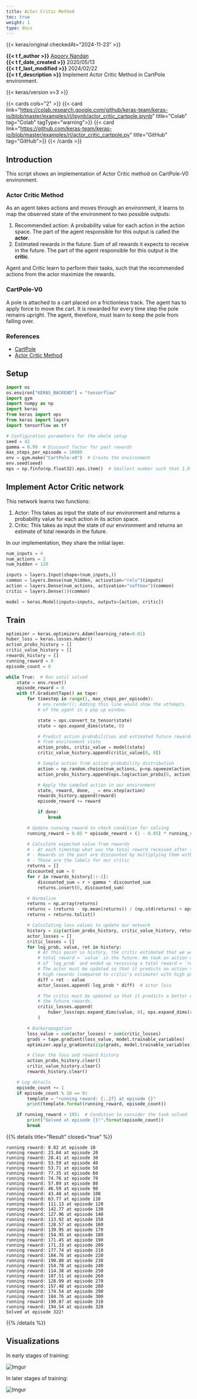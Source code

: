 ```yaml
---
title: Actor Critic Method
toc: true
weight: 1
type: docs
---
```


{{< keras/original checkedAt="2024-11-23" >}}

**{{< t f_author >}}** [Apoorv Nandan](https://twitter.com/NandanApoorv)  
**{{< t f_date_created >}}** 2020/05/13  
**{{< t f_last_modified >}}** 2024/02/22  
**{{< t f_description >}}** Implement Actor Critic Method in CartPole environment.

{{< keras/version v=3 >}}

{{< cards cols="2" >}}
{{< card link="https://colab.research.google.com/github/keras-team/keras-io/blob/master/examples/rl/ipynb/actor_critic_cartpole.ipynb" title="Colab" tag="Colab" tagType="warning">}}
{{< card link="https://github.com/keras-team/keras-io/blob/master/examples/rl/actor_critic_cartpole.py" title="GitHub" tag="GitHub">}}
{{< /cards >}}

## Introduction

This script shows an implementation of Actor Critic method on CartPole-V0 environment.

### Actor Critic Method

As an agent takes actions and moves through an environment, it learns to map the observed state of the environment to two possible outputs:

1.  Recommended action: A probability value for each action in the action space. The part of the agent responsible for this output is called the **actor**.
2.  Estimated rewards in the future: Sum of all rewards it expects to receive in the future. The part of the agent responsible for this output is the **critic**.

Agent and Critic learn to perform their tasks, such that the recommended actions from the actor maximize the rewards.

### CartPole-V0

A pole is attached to a cart placed on a frictionless track. The agent has to apply force to move the cart. It is rewarded for every time step the pole remains upright. The agent, therefore, must learn to keep the pole from falling over.

### References

- [CartPole](http://www.derongliu.org/adp/adp-cdrom/Barto1983.pdf)
- [Actor Critic Method](https://hal.inria.fr/hal-00840470/document)

## Setup

```python
import os
os.environ["KERAS_BACKEND"] = "tensorflow"
import gym
import numpy as np
import keras
from keras import ops
from keras import layers
import tensorflow as tf

# Configuration parameters for the whole setup
seed = 42
gamma = 0.99  # Discount factor for past rewards
max_steps_per_episode = 10000
env = gym.make("CartPole-v0")  # Create the environment
env.seed(seed)
eps = np.finfo(np.float32).eps.item()  # Smallest number such that 1.0 + eps != 1.0
```

## Implement Actor Critic network

This network learns two functions:

1.  Actor: This takes as input the state of our environment and returns a probability value for each action in its action space.
2.  Critic: This takes as input the state of our environment and returns an estimate of total rewards in the future.

In our implementation, they share the initial layer.

```python
num_inputs = 4
num_actions = 2
num_hidden = 128

inputs = layers.Input(shape=(num_inputs,))
common = layers.Dense(num_hidden, activation="relu")(inputs)
action = layers.Dense(num_actions, activation="softmax")(common)
critic = layers.Dense(1)(common)

model = keras.Model(inputs=inputs, outputs=[action, critic])
```

## Train

```python
optimizer = keras.optimizers.Adam(learning_rate=0.01)
huber_loss = keras.losses.Huber()
action_probs_history = []
critic_value_history = []
rewards_history = []
running_reward = 0
episode_count = 0

while True:  # Run until solved
    state = env.reset()
    episode_reward = 0
    with tf.GradientTape() as tape:
        for timestep in range(1, max_steps_per_episode):
            # env.render(); Adding this line would show the attempts
            # of the agent in a pop up window.

            state = ops.convert_to_tensor(state)
            state = ops.expand_dims(state, 0)

            # Predict action probabilities and estimated future rewards
            # from environment state
            action_probs, critic_value = model(state)
            critic_value_history.append(critic_value[0, 0])

            # Sample action from action probability distribution
            action = np.random.choice(num_actions, p=np.squeeze(action_probs))
            action_probs_history.append(ops.log(action_probs[0, action]))

            # Apply the sampled action in our environment
            state, reward, done, _ = env.step(action)
            rewards_history.append(reward)
            episode_reward += reward

            if done:
                break

        # Update running reward to check condition for solving
        running_reward = 0.05 * episode_reward + (1 - 0.05) * running_reward

        # Calculate expected value from rewards
        # - At each timestep what was the total reward received after that timestep
        # - Rewards in the past are discounted by multiplying them with gamma
        # - These are the labels for our critic
        returns = []
        discounted_sum = 0
        for r in rewards_history[::-1]:
            discounted_sum = r + gamma * discounted_sum
            returns.insert(0, discounted_sum)

        # Normalize
        returns = np.array(returns)
        returns = (returns - np.mean(returns)) / (np.std(returns) + eps)
        returns = returns.tolist()

        # Calculating loss values to update our network
        history = zip(action_probs_history, critic_value_history, returns)
        actor_losses = []
        critic_losses = []
        for log_prob, value, ret in history:
            # At this point in history, the critic estimated that we would get a
            # total reward = `value` in the future. We took an action with log probability
            # of `log_prob` and ended up receiving a total reward = `ret`.
            # The actor must be updated so that it predicts an action that leads to
            # high rewards (compared to critic's estimate) with high probability.
            diff = ret - value
            actor_losses.append(-log_prob * diff)  # actor loss

            # The critic must be updated so that it predicts a better estimate of
            # the future rewards.
            critic_losses.append(
                huber_loss(ops.expand_dims(value, 0), ops.expand_dims(ret, 0))
            )

        # Backpropagation
        loss_value = sum(actor_losses) + sum(critic_losses)
        grads = tape.gradient(loss_value, model.trainable_variables)
        optimizer.apply_gradients(zip(grads, model.trainable_variables))

        # Clear the loss and reward history
        action_probs_history.clear()
        critic_value_history.clear()
        rewards_history.clear()

    # Log details
    episode_count += 1
    if episode_count % 10 == 0:
        template = "running reward: {:.2f} at episode {}"
        print(template.format(running_reward, episode_count))

    if running_reward > 195:  # Condition to consider the task solved
        print("Solved at episode {}!".format(episode_count))
        break
```

{{% details title="Result" closed="true" %}}

```plain
running reward: 8.82 at episode 10
running reward: 23.04 at episode 20
running reward: 28.41 at episode 30
running reward: 53.59 at episode 40
running reward: 53.71 at episode 50
running reward: 77.35 at episode 60
running reward: 74.76 at episode 70
running reward: 57.89 at episode 80
running reward: 46.59 at episode 90
running reward: 43.48 at episode 100
running reward: 63.77 at episode 110
running reward: 111.13 at episode 120
running reward: 142.77 at episode 130
running reward: 127.96 at episode 140
running reward: 113.92 at episode 150
running reward: 128.57 at episode 160
running reward: 139.95 at episode 170
running reward: 154.95 at episode 180
running reward: 171.45 at episode 190
running reward: 171.33 at episode 200
running reward: 177.74 at episode 210
running reward: 184.76 at episode 220
running reward: 190.88 at episode 230
running reward: 154.78 at episode 240
running reward: 114.38 at episode 250
running reward: 107.51 at episode 260
running reward: 128.99 at episode 270
running reward: 157.48 at episode 280
running reward: 174.54 at episode 290
running reward: 184.76 at episode 300
running reward: 190.87 at episode 310
running reward: 194.54 at episode 320
Solved at episode 322!
```

{{% /details %}}

## Visualizations

In early stages of training:

![Imgur](/images/examples/rl/actor_critic_cartpole/5gCs5kH.gif)

In later stages of training:

![Imgur](/images/examples/rl/actor_critic_cartpole/5ziiZUD.gif)
